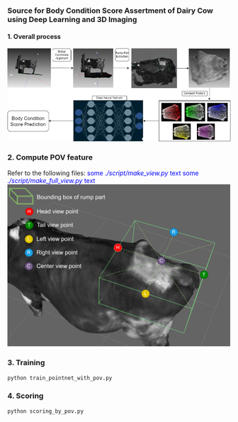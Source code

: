 ### Source for Body Condition Score Assertment of Dairy Cow using Deep Learning and 3D Imaging

#### 1. Overall process
![image info](./media/overall.png)


### 2. Compute POV feature
Refer to the following files:
<span style="color:blue">some *./script/make_view.py* text</span>
<span style="color:blue">some *./script/make_full_view.py* text</span>
![image info](./media/pov.png)

### 3. Training
```
python train_pointnet_with_pov.py
```

### 4. Scoring
```
python scoring_by_pov.py
```
